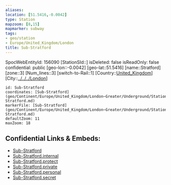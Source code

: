```yaml
---
aliases: 
location: [51.5416,-0.0042]
type: Station 
mapzoom: [8,15] 
mapmarker: subway 
tags:
- geo/station
- Europe/United_Kingdom/London
title: Sub-Stratford
---
```

SpocWebEntityId: 156090
[StationSId::]
isDeleted: false
isReadOnly: false
confidential: public
[geo-lon::-0.0042]
[geo-lat::51.5416]
[name::Stratford]
[zone::3]
[Num_lines::3]
[switch-to-Rail::1]
[Country::[United_Kingdom](geo/Continent/Europe/United_Kingdom.md)]
[City::[../../../London](../../../London)]


```leaflet
id: Sub-Stratford
coordinates: [Sub-Stratford](geo/Continent/Europe/United_Kingdom/London~Greater/Underground/Station/Sub-Stratford.md)
markerFile: [Sub-Stratford](geo/Continent/Europe/United_Kingdom/London~Greater/Underground/Station/Sub-Stratford.md)
defaultZoom: 11 
maxZoom: 18
```


## Confidential Links & Embeds: 
- [Sub-Stratford](../../../../../../../../_public/geo/Continent/Europe/United_Kingdom/London~Greater/Underground/Station/Sub-Stratford.md) 
- [Sub-Stratford.internal](../../../../../../../../_internal/geo/Continent/Europe/United_Kingdom/London~Greater/Underground/Station/Sub-Stratford.internal.md) 
- [Sub-Stratford.protect](../../../../../../../../_protect/geo/Continent/Europe/United_Kingdom/London~Greater/Underground/Station/Sub-Stratford.protect.md) 
- [Sub-Stratford.private](../../../../../../../../_private/geo/Continent/Europe/United_Kingdom/London~Greater/Underground/Station/Sub-Stratford.private.md) 
- [Sub-Stratford.personal](../../../../../../../../_personal/geo/Continent/Europe/United_Kingdom/London~Greater/Underground/Station/Sub-Stratford.personal.md) 
- [Sub-Stratford.secret](../../../../../../../../_secret/geo/Continent/Europe/United_Kingdom/London~Greater/Underground/Station/Sub-Stratford.secret.md) 
